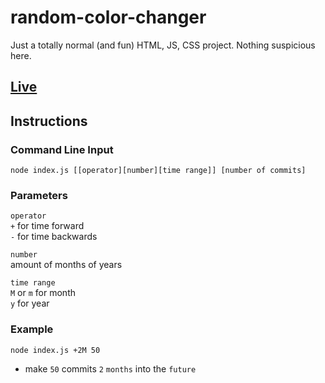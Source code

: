 # random-color-changer

Just a totally normal (and fun) HTML, JS, CSS project. Nothing suspicious here.

## [Live](https://do-jonathan4.github.io/frontend-styling-practice/)

## Instructions
### Command Line Input
```
node index.js [[operator][number][time range]] [number of commits]
```
### Parameters
`operator` <br/>
`+` for time forward <br/>
`-` for time backwards <br/>

`number` <br/>
amount of months of years <br/>

`time range` <br/>
`M` or `m` for month <br/>
`y` for year <br/>

### Example
```node index.js +2M 50```
- make `50` commits `2` `months` into the `future`
